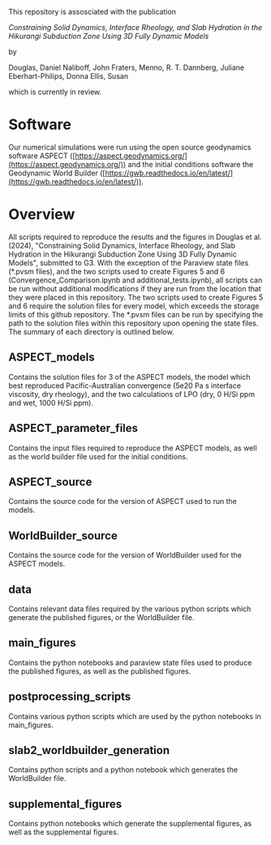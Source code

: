 This repository is assosciated with the publication

*Constraining Solid Dynamics, Interface Rheology, and Slab Hydration in the Hikurangi Subduction Zone Using 3D Fully Dynamic Models*

by

Douglas, Daniel
Naliboff, John
Fraters, Menno, R. T.
Dannberg, Juliane
Eberhart-Philips, Donna
Ellis, Susan

which is currently in review.

# Software
Our numerical simulations were run using the open source geodynamics software ASPECT ([https://aspect.geodynamics.org/](https://aspect.geodynamics.org/)) and the initial conditions software the Geodynamic World Builder ([https://gwb.readthedocs.io/en/latest/](https://gwb.readthedocs.io/en/latest/)).

# Overview
All scripts required to reproduce the results and the figures in Douglas et al. (2024), "Constraining Solid Dynamics, Interface Rheology, and Slab Hydration in the Hikurangi Subduction Zone Using 3D Fully Dynamic Models", submitted to G3. With the exception of the Paraview state files (*.pvsm files), and the two scripts used to create Figures 5 and 6 (Convergence_Comparison.ipynb and additional_tests.ipynb), all scripts can be run without additional modifications if they are run from the location that they were placed in this repository. The two scripts used to create Figures 5 and 6 require the solution files for every model, which exceeds the storage limits of this github repository. The *.pvsm files can be run by specifying the path to the solution files within this repository upon opening the state files. The summary of each directory is outlined below.

## ASPECT_models
Contains the solution files for 3 of the ASPECT models, the model which best reproduced Pacific-Australian convergence (5e20 Pa s interface viscosity, dry rheology), and the two calculations of LPO (dry, 0 H/Si ppm and wet, 1000 H/Si ppm).

## ASPECT_parameter_files
Contains the input files required to reproduce the ASPECT models, as well as the world builder file used for the initial conditions.

## ASPECT_source
Contains the source code for the version of ASPECT used to run the models.

## WorldBuilder_source
Contains the source code for the version of WorldBuilder used for the ASPECT models.

## data
Contains relevant data files required by the various python scripts which generate the published figures, or the WorldBuilder file.

## main_figures
Contains the python notebooks and paraview state files used to produce the published figures, as well as the published figures.

## postprocessing_scripts
Contains various python scripts which are used by the python notebooks in main_figures.

## slab2_worldbuilder_generation
Contains python scripts and a python notebook which generates the WorldBuilder file.

## supplemental_figures
Contains python notebooks which generate the supplemental figures, as well as the supplemental figures.
